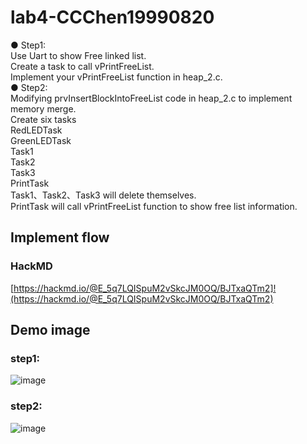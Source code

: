 # lab4-CCChen19990820

● Step1:  
Use Uart to show Free linked list.  
Create a task to call vPrintFreeList.  
Implement your vPrintFreeList function in heap_2.c.  
● Step2:  
Modifying prvInsertBlockIntoFreeList code in heap_2.c to implement memory merge.  
Create six tasks  
RedLEDTask  
GreenLEDTask  
Task1  
Task2  
Task3  
PrintTask  
Task1、Task2、Task3 will delete themselves.  
PrintTask will call vPrintFreeList function to show free list information.    
  
## Implement flow

### HackMD  
[https://hackmd.io/@E_5q7LQISpuM2vSkcJM0OQ/BJTxaQTm2]!(https://hackmd.io/@E_5q7LQISpuM2vSkcJM0OQ/BJTxaQTm2)
## Demo image
### step1:  
![image](https://user-images.githubusercontent.com/48405514/235456994-47aa621e-f8bf-4152-a5d9-3684f9544c0d.png)

### step2:  
![image](https://user-images.githubusercontent.com/48405514/235457024-a5aa0982-3a0b-444d-83dc-4570df6632ec.png)


